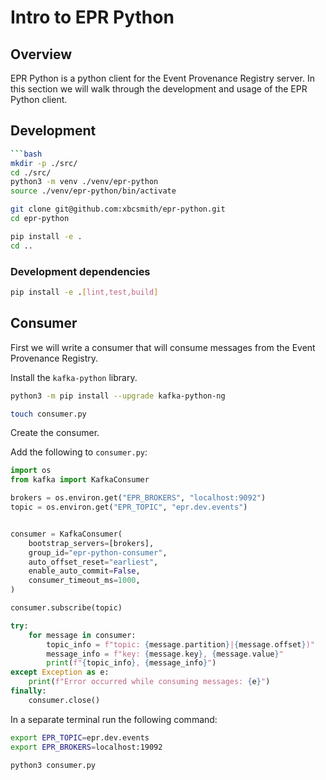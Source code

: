 # Intro to EPR Python

## Overview

EPR Python is a python client for the Event Provenance Registry server. In this
section we will walk through the development and usage of the EPR Python client.

## Development

```bash
```bash
mkdir -p ./src/
cd ./src/
python3 -m venv ./venv/epr-python
source ./venv/epr-python/bin/activate

git clone git@github.com:xbcsmith/epr-python.git
cd epr-python

pip install -e .
cd ..
```

### Development dependencies

```bash
pip install -e .[lint,test,build]
```

## Consumer

First we will write a consumer that will consume messages from the Event
Provenance Registry.

Install the `kafka-python` library.

```bash
python3 -m pip install --upgrade kafka-python-ng
```

```bash
touch consumer.py
```


Create the consumer.

Add the following to `consumer.py`:

```python
import os
from kafka import KafkaConsumer

brokers = os.environ.get("EPR_BROKERS", "localhost:9092")
topic = os.environ.get("EPR_TOPIC", "epr.dev.events")


consumer = KafkaConsumer(
    bootstrap_servers=[brokers],
    group_id="epr-python-consumer",
    auto_offset_reset="earliest",
    enable_auto_commit=False,
    consumer_timeout_ms=1000,
)

consumer.subscribe(topic)

try:
    for message in consumer:
        topic_info = f"topic: {message.partition}|{message.offset})"
        message_info = f"key: {message.key}, {message.value}"
        print(f"{topic_info}, {message_info}")
except Exception as e:
    print(f"Error occurred while consuming messages: {e}")
finally:
    consumer.close()
```

In a separate terminal run the following command:

```bash
export EPR_TOPIC=epr.dev.events
export EPR_BROKERS=localhost:19092
```

```bash
python3 consumer.py
```
